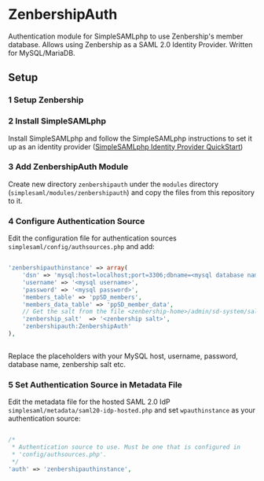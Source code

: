# ZenbershipAuth
Authentication module for SimpleSAMLphp to use Zenbership's member database. Allows using Zenbership as a SAML 2.0 Identity Provider. Written for MySQL/MariaDB.

## Setup

### 1 Setup Zenbership

### 2 Install SimpleSAMLphp 

Install SimpleSAMLphp and follow the SimpleSAMLphp instructions to set it up as an identity provider ([SimpleSAMLphp Identity Provider QuickStart](https://simplesamlphp.org/docs/stable/simplesamlphp-idp)) 

### 3 Add ZenbershipAuth Module

Create new directory `zenbershipauth` under the `modules` directory (`simplesaml/modules/zenbershipauth`) and copy the files from this repository to it. 

### 4 Configure Authentication Source 

Edit the configuration file for authentication sources `simplesaml/config/authsources.php` and add:

```php

'zenbershipauthinstance' => array(
    'dsn' => 'mysql:host=localhost;port=3306;dbname=<mysql database name>',
    'username' => '<mysql username>',
    'password' => '<mysql password>',
    'members_table' => 'ppSD_members',
    'members_data_table' => 'ppSD_member_data',
    // Get the salt from the file <zenbership-home>/admin/sd-system/salt.php
    'zenbership_salt'  => '<zenbership salt>',
    'zenbershipauth:ZenbershipAuth'
),
 
```
Replace the placeholders with your MySQL host, username, password, database name, zenbership salt etc. 

### 5 Set Authentication Source in Metadata File

Edit the metadata file for the hosted SAML 2.0 IdP `simplesaml/metadata/saml20-idp-hosted.php`
and set `wpauthinstance` as your authentication source: 

```php

/*
 * Authentication source to use. Must be one that is configured in
 * 'config/authsources.php'.
 */
'auth' => 'zenbershipauthinstance',
 
```
